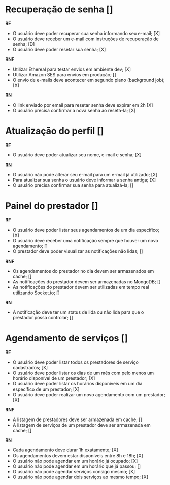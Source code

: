# Recuperação de senha [\]

**RF**

- O usuário deve poder recuperar sua senha informando seu e-mail; [X]
- O usuário deve receber um e-mail com instruções de recuperação de senha; [D]
- O usuário deve poder resetar sua senha; [X]

**RNF**

- Utilizar Ethereal para testar envios em ambiente dev; [X]
- Utilizar Amazon SES para envios em produção; []
- O envio de e-mails deve acontecer em segundo plano (background job); [X]

**RN**

- O link enviado por email para resetar senha deve expirar em 2h [X]
- O usuário precisa confirmar a nova senha ao resetá-la; [X]

# Atualização do perfil [\]

**RF**

- O usuário deve poder atualizar seu nome, e-mail e senha; [X]

**RN**

- O usuário não pode alterar seu e-mail para um e-mail já utilizado; [X]
- Para atualizar sua senha o usuário deve informar a senha antiga; [X]
- O usuário precisa confirmar sua senha para atualizá-la; []

# Painel do prestador []

**RF**

- O usuário deve poder listar seus agendamentos de um dia específico; [X]
- O usuário deve receber uma notificação sempre que houver um novo agendamento; []
- O prestador deve poder visualizar as notificações não lidas; []

**RNF**

- Os agendamentos do prestador no dia devem ser armazenados em cache; []
- As notificações do prestador devem ser armazenadas no MongoDB; []
- As notificações do prestador devem ser utilizadas em tempo real utilizando Socket.io; []

**RN**

- A notificação deve ter um status de lida ou não lida para que o prestador possa controlar; []

# Agendamento de serviços [\]

**RF**

- O usuário deve poder listar todos os prestadores de serviço cadastrados; [X]
- O usuário deve poder listar os dias de um mês com pelo menos um horário disponível de um prestador; [X]
- O usuário deve poder listar os horários disponíveis em um dia específico de um prestador; [X]
- O usuário deve poder realizar um novo agendamento com um prestador; [X]

**RNF**

- A listagem de prestadores deve ser armazenada em cache; []
- A listagem de serviços de um prestador deve ser armazenada em cache; []

**RN**

- Cada agendamento deve durar 1h exatamente; [X]
- Os agendamentos devem estar disponíveis entre 8h e 18h; [X]
- O usuário não pode agendar em um horário já ocupado; [X]
- O usuário não pode agendar em um horário que já passou; []
- O usuário não pode agendar serviços consigo mesmo; [X]
- O usuário não pode agendar dois serviços ao mesmo tempo; [X]

